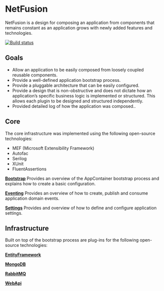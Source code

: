 # NetFusion
NetFusion is a design for composing an application from components that remains constant as an application grows with newly added features and technologies.

[![Build status](https://ci.appveyor.com/api/projects/status/8k6l6lvmuulk2y94?svg=true)](https://ci.appveyor.com/project/grecosoft/netfusion)

## Goals
* Allow an application to be easily composed from loosely coupled reusable components.
* Provide a well-defined application bootstrap process.
* Provide a pluggable architecture that can be easily configured.
* Provide a design that is non-obstructive and does not dictate how an application’s specific business logic is implemented or structured.  This allows each plugin to be designed and structured independently.
* Provided detailed log of how the application was composed..

## Core
The core infrastructure was implemented using the following open-source technologies:

* MEF (Microsoft Extensibility Framework)
* Autofac
* Serilog
* XUnit
* FluentAssertions

**[Bootstrap](./src/NetFusion/NetFusion.Bootstrap/README.md)**
Provides an overview of the AppContainer bootstrap process and explains how to create a basic configuration.  

**[Eventing](./src/NetFusion/NetFusion.Eventing/README.md)**
Provides an overview of how to create, publish and consume application domain events.

**[Settings](./src/NetFusion/NetFusion.Settings/README.md)**
Provides and overview of how to define and configure application settings.

## Infrastructure
Built on top of the bootstrap process are plug-ins for the following open-source technologies:

**[EntityFramework](./src/NetFusion/NetFusion.EntityFramework/README.md)**

**[MongoDB](./src/NetFusion/NetFusion.MongoDB/README.md)**

**[RabbitMQ](./src/NetFusion/NetFusion.RabbitMQ/README.md)**

**[WebApi](./src/NetFusion/NetFusion.WebApi/README.md)**
